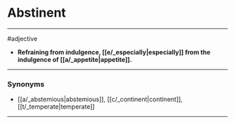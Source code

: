 # Abstinent
---
#adjective
- **Refraining from indulgence, [[e/_especially|especially]] from the indulgence of [[a/_appetite|appetite]].**
---
### Synonyms
- [[a/_abstemious|abstemious]], [[c/_continent|continent]], [[t/_temperate|temperate]]
---
